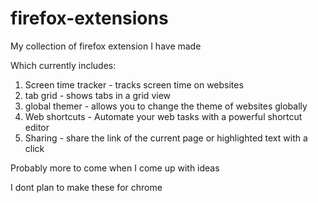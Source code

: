 # firefox-extensions
My collection of firefox extension I have made

Which currently includes:
1. Screen time tracker - tracks screen time on websites
2. tab grid - shows tabs in a grid view
3. global themer - allows you to change the theme of websites globally
4. Web shortcuts - Automate your web tasks with a powerful shortcut editor
5. Sharing - share the link of the current page or highlighted text with a click

Probably more to come when I come up with ideas

I dont plan to make these for chrome